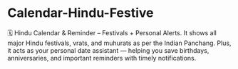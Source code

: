 # Calendar-Hindu-Festive
🗓️ Hindu Calendar &amp; Reminder – Festivals + Personal Alerts. It shows all major Hindu festivals, vrats, and muhurats as per the Indian Panchang. Plus, it acts as your personal date assistant — helping you save birthdays, anniversaries, and important reminders with timely notifications.
